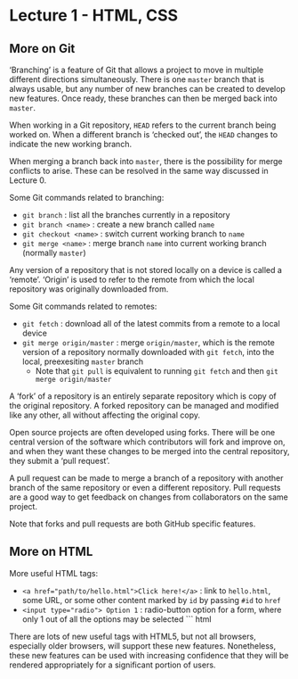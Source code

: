 # Lecture 1 - HTML, CSS

## More on Git
‘Branching’ is a feature of Git that allows a project to move in multiple different directions simultaneously. There is one `master` branch that is always usable, but any number of new branches can be created to develop new features. Once ready, these branches can then be merged back into `master`.

When working in a Git repository, `HEAD` refers to the current branch being worked on. When a different branch is ‘checked out’, the `HEAD` changes to indicate the new working branch.

When merging a branch back into `master`, there is the possibility for merge conflicts to arise. These can be resolved in the same way discussed in Lecture 0.

Some Git commands related to branching:
- `git branch` : list all the branches currently in a repository
- `git branch <name>` : create a new branch called `name`
- `git checkout <name>` : switch current working branch to `name`
- `git merge <name>` : merge branch `name` into current working branch (normally `master`)

Any version of a repository that is not stored locally on a device is called a ‘remote’. ‘Origin’ is used to refer to the remote from which the local repository was originally downloaded from.

Some Git commands related to remotes:
- `git fetch` : download all of the latest commits from a remote to a local device
- `git merge origin/master` : merge `origin/master`, which is the remote version of a repository normally downloaded with `git fetch`, into the local, preexesiting `master` branch
    * Note that `git pull` is equivalent to running `git fetch` and then `git merge origin/master`

A ‘fork’ of a repository is an entirely separate repository which is copy of the original repository. A forked repository can be managed and modified like any other, all without affecting the original copy.

Open source projects are often developed using forks. There will be one central version of the software which contributors will fork and improve on, and when they want these changes to be merged into the central repository, they submit a ‘pull request’.

A pull request can be made to merge a branch of a repository with another branch of the same repository or even a different repository. Pull requests are a good way to get feedback on changes from collaborators on the same project.

Note that forks and pull requests are both GitHub specific features.

## More on HTML
More useful HTML tags:
- `<a href="path/to/hello.html">Click here!</a>` : link to `hello.html`, some URL, or some other content marked by `id` by passing `#id` to `href`
- `<input type="radio"> Option 1` : radio-button option for a form, where only 1 out of all the options may be selected ``` html

There are lots of new useful tags with HTML5, but not all browsers, especially older browsers, will support these new features. Nonetheless, these new features can be used with increasing confidence that they will be rendered appropriately for a significant portion of users.